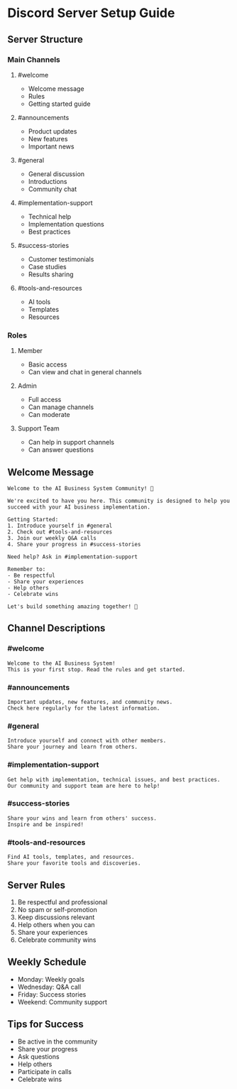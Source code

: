 # Discord Server Setup Guide

## Server Structure

### Main Channels
1. #welcome
   - Welcome message
   - Rules
   - Getting started guide

2. #announcements
   - Product updates
   - New features
   - Important news

3. #general
   - General discussion
   - Introductions
   - Community chat

4. #implementation-support
   - Technical help
   - Implementation questions
   - Best practices

5. #success-stories
   - Customer testimonials
   - Case studies
   - Results sharing

6. #tools-and-resources
   - AI tools
   - Templates
   - Resources

### Roles
1. Member
   - Basic access
   - Can view and chat in general channels

2. Admin
   - Full access
   - Can manage channels
   - Can moderate

3. Support Team
   - Can help in support channels
   - Can answer questions

## Welcome Message
```
Welcome to the AI Business System Community! 🚀

We're excited to have you here. This community is designed to help you succeed with your AI business implementation.

Getting Started:
1. Introduce yourself in #general
2. Check out #tools-and-resources
3. Join our weekly Q&A calls
4. Share your progress in #success-stories

Need help? Ask in #implementation-support

Remember to:
- Be respectful
- Share your experiences
- Help others
- Celebrate wins

Let's build something amazing together! 🎯
```

## Channel Descriptions

### #welcome
```
Welcome to the AI Business System! 
This is your first stop. Read the rules and get started.
```

### #announcements
```
Important updates, new features, and community news.
Check here regularly for the latest information.
```

### #general
```
Introduce yourself and connect with other members.
Share your journey and learn from others.
```

### #implementation-support
```
Get help with implementation, technical issues, and best practices.
Our community and support team are here to help!
```

### #success-stories
```
Share your wins and learn from others' success.
Inspire and be inspired!
```

### #tools-and-resources
```
Find AI tools, templates, and resources.
Share your favorite tools and discoveries.
```

## Server Rules
1. Be respectful and professional
2. No spam or self-promotion
3. Keep discussions relevant
4. Help others when you can
5. Share your experiences
6. Celebrate community wins

## Weekly Schedule
- Monday: Weekly goals
- Wednesday: Q&A call
- Friday: Success stories
- Weekend: Community support

## Tips for Success
- Be active in the community
- Share your progress
- Ask questions
- Help others
- Participate in calls
- Celebrate wins 